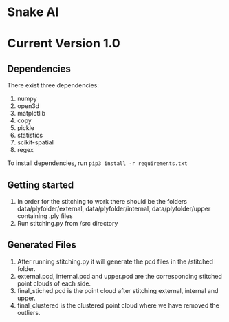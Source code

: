 # Snake AI
# Current Version 1.0
## Dependencies
There exist three dependencies:

1. numpy
2. open3d
3. matplotlib
4. copy
5. pickle
6. statistics
7. scikit-spatial
8. regex

To install dependencies, run `pip3 install -r requirements.txt`

## Getting started

1. In order for the stitching to work there should be the folders data/plyfolder/external, data/plyfolder/internal, data/plyfolder/upper  containing .ply files 
2. Run stitching.py from /src directory 


## Generated Files

1. After running stitching.py  it will generate the pcd files in the /stitched folder.
2. external.pcd, internal.pcd and upper.pcd are the corresponding stitched point clouds of each side.
3. final_stiched.pcd is the point cloud after stitching external, internal and upper.
4. final_clustered is the clustered point cloud where we have removed the outliers.


